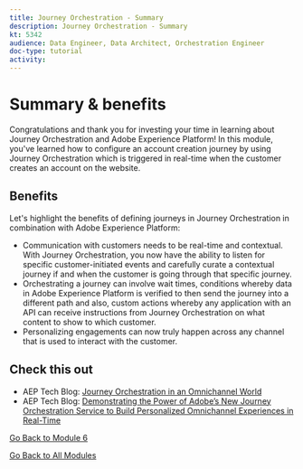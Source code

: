```yaml
---
title: Journey Orchestration - Summary
description: Journey Orchestration - Summary
kt: 5342
audience: Data Engineer, Data Architect, Orchestration Engineer
doc-type: tutorial
activity: 
---
```


# Summary & benefits

Congratulations and thank you for investing your time in learning about Journey Orchestration and Adobe Experience Platform! 
In this module, you've learned how to configure an account creation journey by using Journey Orchestration which is triggered in real-time when the customer creates an account on the website. 

## Benefits

Let's highlight the benefits of defining journeys in Journey Orchestration in combination with Adobe Experience Platform:

- Communication with customers needs to be real-time and contextual. With Journey Orchestration, you now have the ability to listen for specific customer-initiated events and carefully curate a contextual journey if and when the customer is going through that specific journey.
- Orchestrating a journey can involve wait times, conditions whereby data in Adobe Experience Platform is verified to then send the journey into a different path and also, custom actions whereby any application with an API can receive instructions from Journey Orchestration on what content to show to which customer.
- Personalizing engagements can now truly happen across any channel that is used to interact with the customer.

## Check this out

- AEP Tech Blog: [Journey Orchestration in an Omnichannel World](https://medium.com/adobetech/journey-orchestration-in-an-omnichannel-world-3a2d32d556d9)
- AEP Tech Blog: [Demonstrating the Power of Adobe’s New Journey Orchestration Service to Build Personalized Omnichannel Experiences in Real-Time](https://medium.com/adobetech/demonstrating-the-power-of-adobes-new-journey-orchestration-service-to-build-personalized-aa60d88cd34)

[Go Back to Module 6](./journey-orchestration-create-account.md)

[Go Back to All Modules](../../overview.md)
